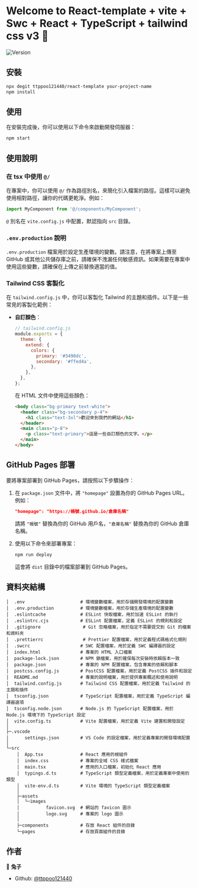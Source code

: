 # Welcome to React-template + vite + Swc + React + TypeScript + tailwind css v3 👋

![Version](https://img.shields.io/badge/version-0.0.0-blue.svg?cacheSeconds=2592000)

## 安裝

```sh
npx degit ttppoo121440/react-template your-project-name
npm install
```

## 使用

在安裝完成後，你可以使用以下命令來啟動開發伺服器：

```sh
npm start
```

## 使用說明

### 在 tsx 中使用 `@/`

在專案中，你可以使用 `@/` 作為路徑別名，來簡化引入檔案的路徑。這樣可以避免使用相對路徑，讓你的代碼更乾淨。例如：

```TypeScript
import MyComponent from '@/components/MyComponent';
```

`@` 別名在 `vite.config.js` 中配置，默認指向 `src` 目錄。

### `.env.production` 說明

`.env.production` 檔案用於設定生產環境的變數。請注意，在將專案上傳至 GitHub 或其他公共儲存庫之前，請確保不洩漏任何敏感資訊。如果需要在專案中使用這些變數，請確保在上傳之前替換適當的值。

### Tailwind CSS 客製化

在 `tailwind.config.js` 中，你可以客製化 Tailwind 的主題和插件。以下是一些常見的客製化範例：

- **自訂顏色**：

  ```javascript
  // tailwind.config.js
  module.exports = {
    theme: {
      extend: {
        colors: {
          primary: '#3490dc',
          secondary: '#ffed4a',
        },
      },
    },
  };
  ```

  在 HTML 文件中使用這些顏色：

  ```html
  <body class="bg-primary text-white">
    <header class="bg-secondary p-4">
      <h1 class="text-3xl">歡迎來到我們的網站</h1>
    </header>
    <main class="p-8">
      <p class="text-primary">這是一些自訂顏色的文字。</p>
    </main>
  </body>
  ```

## GitHub Pages 部署

要將專案部署到 GitHub Pages，請按照以下步驟操作：

1. 在 `package.json` 文件中，將 `"homepage"` 設置為你的 GitHub Pages URL。例如：

   ```json
   "homepage": "https://帳號.github.io/倉庫名稱"
   ```

   請將 `"帳號"` 替換為你的 GitHub 用戶名，`"倉庫名稱"` 替換為你的 GitHub 倉庫名稱。

2. 使用以下命令來部署專案：

   ```sh
   npm run deploy
   ```

   這會將 `dist` 目錄中的檔案部署到 GitHub Pages。

## 資料夾結構

```plaintext
│  .env                     # 環境變數檔案，用於存儲開發環境的配置變數
│  .env.production          # 環境變數檔案，用於存儲生產環境的配置變數
│  .eslintcache             # ESLint 快取檔案，用於加速 ESLint 的執行
│  .eslintrc.cjs            # ESLint 配置檔案，定義 ESLint 的規則和設定
│  .gitignore                # Git 忽略檔案，用於指定不需要提交到 Git 的檔案和資料夾
│  .prettierrc               # Prettier 配置檔案，用於定義程式碼格式化規則
│  .swcrc                   # SWC 配置檔案，用於定義 SWC 編譯器的設定
│  index.html               # 專案的 HTML 入口檔案
│  package-lock.json        # NPM 鎖檔案，用於確保每次安裝時依賴版本一致
│  package.json             # 專案的 NPM 配置檔案，包含專案的依賴和腳本
│  postcss.config.js        # PostCSS 配置檔案，用於定義 PostCSS 插件和設定
│  README.md                # 專案的說明檔案，用於提供專案概述和使用說明
│  tailwind.config.js       # Tailwind CSS 配置檔案，用於定義 Tailwind 的主題和插件
│  tsconfig.json            # TypeScript 配置檔案，用於定義 TypeScript 編譯器選項
│  tsconfig.node.json       # Node.js 的 TypeScript 配置檔案，用於 Node.js 環境下的 TypeScript 設定
│  vite.config.ts           # Vite 配置檔案，用於定義 Vite 建置和開發設定
│
├─.vscode
│      settings.json        # VS Code 的設定檔案，用於定義專案的開發環境配置
│
└─src
    │  App.tsx              # React 應用的根組件
    │  index.css            # 專案的全域 CSS 樣式檔案
    │  main.tsx             # 應用的入口檔案，初始化 React 應用
    │  typings.d.ts         # TypeScript 類型定義檔案，用於定義專案中使用的類型
    │  vite-env.d.ts        # Vite 環境的 TypeScript 類型定義檔案
    │
    ├─assets
    │  └─images
    │          favicon.svg  # 網站的 favicon 圖示
    │          logo.svg     # 專案的 logo 圖示
    │
    ├─components            # 存放 React 組件的目錄
    └─pages                 # 存放頁面組件的目錄
```

## 作者

👤 **兔子**

- Github: [@ttppoo121440](https://github.com/ttppoo121440)

```

```
